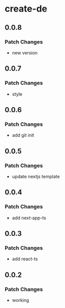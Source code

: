 # create-de

## 0.0.8

### Patch Changes

- new version

## 0.0.7

### Patch Changes

- style

## 0.0.6

### Patch Changes

- add git init

## 0.0.5

### Patch Changes

- update nextjs template

## 0.0.4

### Patch Changes

- add next-app-ts

## 0.0.3

### Patch Changes

- add react-ts

## 0.0.2

### Patch Changes

- working
